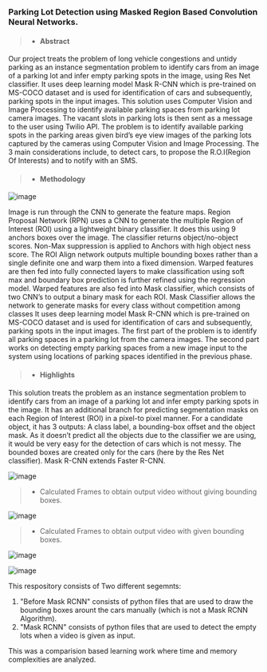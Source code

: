 ### Parking Lot Detection using Masked Region Based Convolution Neural Networks.

>* #### **Abstract**
Our project treats the problem of long vehicle congestions and untidy parking as an instance segmentation problem to identify cars from an image of a parking lot and infer empty parking spots in the image, using Res Net classifier. It uses deep learning model Mask R-CNN which is pre-trained on MS-COCO dataset and is used for identification of cars and subsequently, parking spots in the input images. This solution uses Computer Vision and Image Processing to identify available parking spaces from parking lot camera images. The vacant slots in parking lots is then sent as a message to the user using Twilio API.  The problem is to identify available parking spots in the parking areas given bird’s eye view images of the parking lots captured by the cameras using Computer Vision and Image Processing. The 3 main considerations include, to detect cars, to propose the R.O.I(Region Of Interests) and to notify with an SMS. 

>* #### **Methodology**

![image](https://user-images.githubusercontent.com/94667797/170271202-c173fcaf-262e-4cb1-a126-3e35e572349e.png)

Image is run through the CNN to generate the feature maps. Region Proposal Network (RPN) uses a CNN to generate the multiple Region of Interest (ROI) using a lightweight binary classifier. It does this using 9 anchors boxes over the image. The classifier returns object/no-object scores. 
Non-Max suppression is applied to Anchors with high object ness score. The ROI Align network outputs multiple bounding boxes rather than a single definite one and warp them into a fixed dimension. 
Warped features are then fed into fully connected layers to make classification using soft max and boundary box prediction is further refined using the regression model. 
Warped features are also fed into Mask classifier, which consists of two CNN’s to output a binary mask for each ROI. Mask Classifier allows the network to generate masks for every class without competition among classes
It uses deep learning model Mask R-CNN which is pre-trained on MS-COCO dataset and is used for identification of cars and subsequently, parking spots in the input images. 
The first part of the problem is to identify all parking spaces in a parking lot from the camera images. 
The second part works on detecting empty parking spaces from a new image input to the system using locations of parking spaces identified in the previous phase. 



>* #### **Highlights**

This solution treats the problem as an instance segmentation problem to identify cars from an image of a parking lot and infer empty parking spots in the image.
It has an additional branch for predicting segmentation masks on each Region of Interest (ROI) in a pixel-to pixel manner. For a candidate object, it has 3 outputs: A class label, a bounding-box offset and the object mask.
As it doesn’t predict all the objects due to the classifier we are using, it would be very easy for the detection of cars which is not messy.
The bounded boxes are created only for the cars (here by the Res Net classifier).
Mask R-CNN extends Faster R-CNN.

![image](https://user-images.githubusercontent.com/94667797/170271703-cc242e39-be4a-4293-b374-c5387fa8b4a6.png)

>* Calculated Frames to obtain output video without giving bounding boxes.

![image](https://user-images.githubusercontent.com/94667797/170271648-29038823-7525-47d7-8e68-f62f46977e4c.png)

  
>* Calculated Frames to obtain output video with given bounding boxes.

![image](https://user-images.githubusercontent.com/94667797/170271878-89b6a446-24f7-4034-b19a-9eeff14e4896.png)

![image](https://user-images.githubusercontent.com/94667797/170271967-e13f5d82-0e55-4b7a-8425-e21e84ff8a38.png)


This respository consists of Two different segemnts:
1. "Before Mask RCNN" consists of python files that are used to draw the bounding boxes arount the cars manually (which is not a Mask RCNN Algorithm).
2. "Mask RCNN" consists of python files that are used to detect the empty lots when a video is given as input. 

This was a comparision based learning work where time and memory complexities are analyzed. 
